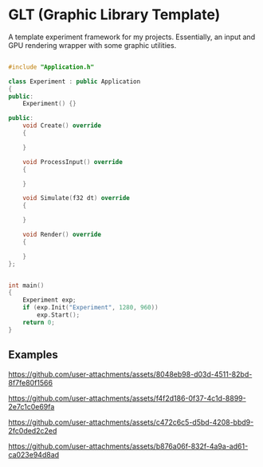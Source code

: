 # GLT (Graphic Library Template)

A template experiment framework for my projects.
Essentially, an input and GPU rendering wrapper with some graphic utilities.

```cpp

#include "Application.h"

class Experiment : public Application
{
public:
	Experiment() {}

public:
	void Create() override
	{

	}

	void ProcessInput() override
	{

	}

	void Simulate(f32 dt) override
	{

	}

	void Render() override
	{

	}
};


int main()
{
	Experiment exp;
	if (exp.Init("Experiment", 1280, 960))
		exp.Start();
	return 0;
}
```

## Examples

https://github.com/user-attachments/assets/8048eb98-d03d-4511-82bd-8f7fe80f1566

https://github.com/user-attachments/assets/f4f2d186-0f37-4c1d-8899-2e7c1c0e69fa

https://github.com/user-attachments/assets/c472c6c5-d5bd-4208-bbd9-2fc0ded2c2ed

https://github.com/user-attachments/assets/b876a06f-832f-4a9a-ad61-ca023e94d8ad



